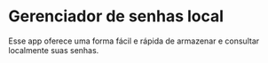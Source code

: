 # Gerenciador de senhas local
Esse app oferece uma forma fácil e rápida de armazenar e consultar localmente suas senhas.
